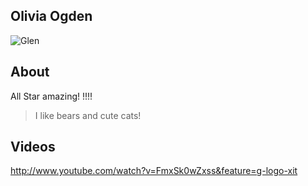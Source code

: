 ## Olivia Ogden

![Glen](http://images.tempi.re/web-in-a-box-feathered-rainbow-20120721-121207.jpg)

## About
All Star amazing!  !!!!

> I like bears and cute cats!

## Videos
http://www.youtube.com/watch?v=FmxSk0wZxss&feature=g-logo-xit